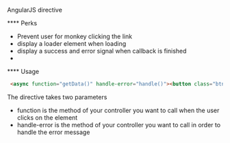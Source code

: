 AngularJS directive



**** Perks 
* Prevent user for monkey clicking the link
* display a loader element when loading
* display a success and error signal when callback is finished
* 

**** Usage
````html
 <async function="getData()" handle-error="handle()"><button class="btn normal">open popup</button></async>
````

The directive takes two parameters
* function is the method of your controller you want to call when the user clicks on the element
* handle-error is the method of your controller you want to call in order to handle the error message

